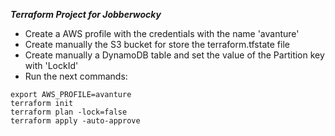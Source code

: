 ***Terraform Project for Jobberwocky***

- Create a AWS profile with the credentials with the name 'avanture'
- Create manually the S3 bucket for store the terraform.tfstate file
- Create manually a DynamoDB table and set the value of the Partition key with 'LockId'
- Run the next commands:
``` 
export AWS_PROFILE=avanture
terraform init
terraform plan -lock=false
terraform apply -auto-approve
```  

    
    
